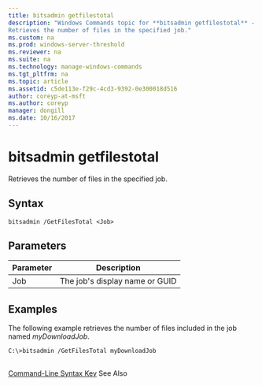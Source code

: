 ```yaml
---
title: bitsadmin getfilestotal
description: "Windows Commands topic for **bitsadmin getfilestotal** - 
Retrieves the number of files in the specified job."
ms.custom: na
ms.prod: windows-server-threshold
ms.reviewer: na
ms.suite: na
ms.technology: manage-windows-commands
ms.tgt_pltfrm: na
ms.topic: article
ms.assetid: c5de113e-f29c-4cd3-9392-0e300018d516
author: coreyp-at-msft
ms.author: coreyp
manager: dongill
ms.date: 10/16/2017
---
```


# bitsadmin getfilestotal



Retrieves the number of files in the specified job.

## Syntax

```
bitsadmin /GetFilesTotal <Job>
```

## Parameters

|Parameter|Description|
|---------|-----------|
|Job|The job's display name or GUID|

## <a name="BKMK_examples"></a>Examples

The following example retrieves the number of files included in the job named *myDownloadJob*.
```
C:\>bitsadmin /GetFilesTotal myDownloadJob
```

##

[Command-Line Syntax Key](command-line-syntax-key.md)
See Also
